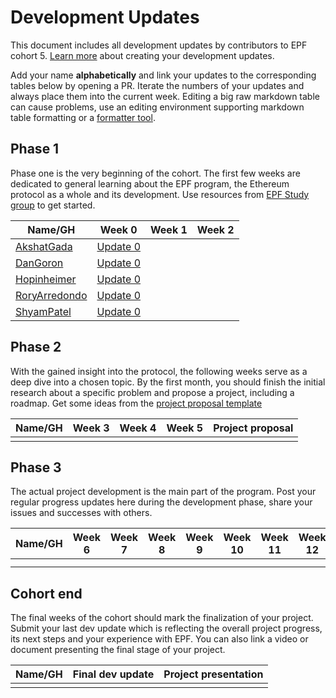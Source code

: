 # Development Updates

This document includes all development updates by contributors to EPF cohort 5. [Learn more](/program-guide/repo-guide.md#development-updates) about creating your development updates.

Add your name **alphabetically** and link your updates to the corresponding tables below by opening a PR. Iterate the numbers of your updates and always place them into the current week. Editing a big raw markdown table can cause problems, use an editing environment supporting markdown table formatting or a [formatter tool](https://github.com/nvuillam/markdown-table-formatter).

## Phase 1

Phase one is the very beginning of the cohort. The first few weeks are dedicated to general learning about the EPF program, the Ethereum protocol as a whole and its development. Use resources from [EPF Study group](https://epf.wiki) to get started. 

| Name/GH                                       | Week 0                                                          | Week 1 | Week 2 |
| --------------------------------------------- | --------------------------------------------------------------- | ------ | ------ |
| [AkshatGada](https://github.com/AkshatGada)     | [Update 0](https://icy-wizard-6d2.notion.site/Ethereum-protocol-fellowship-Cohort-5-Development-Updates-Week-0-43841095ac1a49128e37537c2ce9e604)                 |        |        |
| [DanGoron](https://github.com/gorondan)       | [Update 0](https://hackmd.io/@meA4-YJOSaqtagggpgcWMg/SJmdOEmXR) |        |        |
| [Hopinheimer](https://github.com/hopinheimer) | [Update 0](https://hackmd.io/@np8VhkKRRHanpT1vbtRQ4Q/ByAoT58Q0) |        |        |
| [RoryArredondo](https://github.com/arredr2)   | [Update 0](https://hackmd.io/@arredr2/SyT0Tx2XC)                |        |        |
| [ShyamPatel](github.com/shyam-patel-kira)     | [Update 0](https://hackmd.io/@kira50/rJkBMnK7C)                 |        |        |


## Phase 2

With the gained insight into the protocol, the following weeks serve as a deep dive into a chosen topic. By the first month, you should finish the initial research about a specific problem and propose a project, including a roadmap. Get some ideas from the [project proposal template](projects/project-template.md)

| Name/GH | Week 3 | Week 4 | Week 5 | Project proposal |
| ------- | ------ | ------ | ------ | ---------------- |
|         |        |        |        |                  |

## Phase 3

The actual project development is the main part of the program. Post your regular progress updates here during the development phase, share your issues and successes with others.


| Name/GH | Week 6 | Week 7 | Week 8 | Week 9 | Week 10 | Week 11 | Week 12 | Week 13 | Week 14 | Week 15 | Week 16 | Week 17 | Week 18 | Week 19 | Week 20 | Week 21 + |
| ------- | ------ | ------ | ------ | ------ | ------- | ------- | ------- | ------- | ------- | ------- | ------- | ------- | ------- | ------- | ------- | --------- |
|         |        |        |        |        |         |         |         |         |         |         |         |         |         |         |         |           |
|         |        |        |        |        |         |         |         |         |         |         |         |         |         |         |         |           |

## Cohort end

The final weeks of the cohort should mark the finalization of your project. Submit your last dev update which is reflecting the overall project progress, its next steps and your experience with EPF. You can also link a video or document presenting the final stage of your project.

| Name/GH | Final dev update | Project presentation |
| ------- | ---------------- | -------------------- |
|         |                  |                      |
